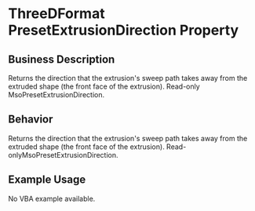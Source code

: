 # ThreeDFormat PresetExtrusionDirection Property

## Business Description
Returns the direction that the extrusion's sweep path takes away from the extruded shape (the front face of the extrusion). Read-only MsoPresetExtrusionDirection.

## Behavior
Returns the direction that the extrusion's sweep path takes away from the extruded shape (the front face of the extrusion). Read-onlyMsoPresetExtrusionDirection.

## Example Usage
No VBA example available.